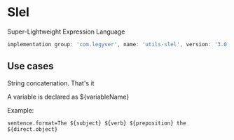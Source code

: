 # Slel
Super-Lightweight Expression Language

```groovy
implementation group: 'com.legyver', name: 'utils-slel', version: '3.0.0-alpha.1'
```

## Use cases
String concatenation.  That's it

A variable is declared as ${variableName}

Example:
```properties
sentence.format=The ${subject} ${verb} ${preposition} the ${direct.object}
```
